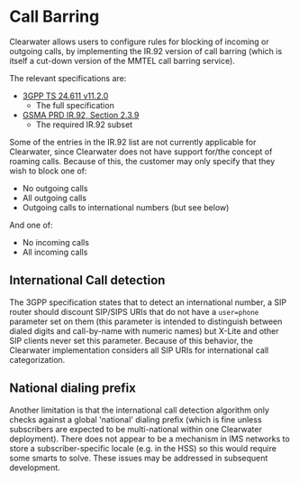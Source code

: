 # Call Barring

Clearwater allows users to configure rules for blocking of incoming or
outgoing calls, by implementing the IR.92 version of call barring
(which is itself a cut-down version of the MMTEL call barring
service).

The relevant specifications are:

-   [3GPP TS 24.611
    v11.2.0](http://www.3gpp.org/ftp/Specs/html-info/24611.htm)
    - The full specification
-   [GSMA PRD IR.92, Section
    2.3.9](http://www.gsma.com/newsroom/wp-content/uploads/IR.92-v9.0.pdf)
    - The required IR.92 subset

Some of the entries in the IR.92 list are not currently applicable for
Clearwater, since Clearwater does not have support for/the concept of
roaming calls. Because of this, the customer may only specify that
they wish to block one of:

-   No outgoing calls
-   All outgoing calls
-   Outgoing calls to international numbers (but see below)

And one of:

-   No incoming calls
-   All incoming calls

## International Call detection

The 3GPP specification states that to
detect an international number, a SIP router should discount SIP/SIPS
URIs that do not have a `user=phone` parameter set on them (this parameter
is intended to distinguish between dialed digits and call-by-name with
numeric names) but X-Lite and other SIP clients never set this
parameter. Because of this behavior, the Clearwater
implementation considers all SIP URIs for international call
categorization.

## National dialing prefix

Another limitation is that the international call detection algorithm
only checks against a global 'national' dialing prefix (which is fine
unless subscribers are expected to be multi-national within one
Clearwater deployment). There does not appear to be a mechanism in IMS
networks to store a subscriber-specific locale (e.g. in the HSS) so this
would require some smarts to solve. These issues may be addressed in
subsequent development.
